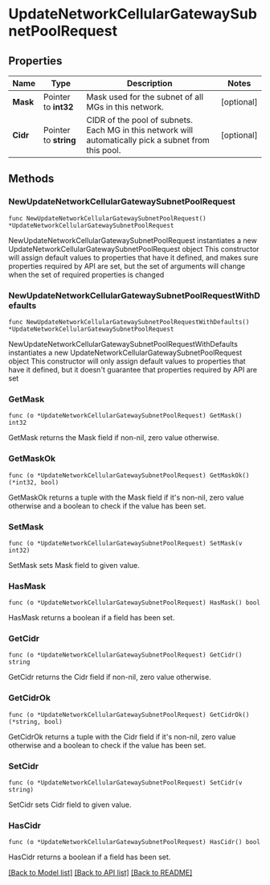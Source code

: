 # UpdateNetworkCellularGatewaySubnetPoolRequest

## Properties

Name | Type | Description | Notes
------------ | ------------- | ------------- | -------------
**Mask** | Pointer to **int32** | Mask used for the subnet of all MGs in  this network. | [optional] 
**Cidr** | Pointer to **string** | CIDR of the pool of subnets. Each MG in this network will automatically pick a subnet from this pool. | [optional] 

## Methods

### NewUpdateNetworkCellularGatewaySubnetPoolRequest

`func NewUpdateNetworkCellularGatewaySubnetPoolRequest() *UpdateNetworkCellularGatewaySubnetPoolRequest`

NewUpdateNetworkCellularGatewaySubnetPoolRequest instantiates a new UpdateNetworkCellularGatewaySubnetPoolRequest object
This constructor will assign default values to properties that have it defined,
and makes sure properties required by API are set, but the set of arguments
will change when the set of required properties is changed

### NewUpdateNetworkCellularGatewaySubnetPoolRequestWithDefaults

`func NewUpdateNetworkCellularGatewaySubnetPoolRequestWithDefaults() *UpdateNetworkCellularGatewaySubnetPoolRequest`

NewUpdateNetworkCellularGatewaySubnetPoolRequestWithDefaults instantiates a new UpdateNetworkCellularGatewaySubnetPoolRequest object
This constructor will only assign default values to properties that have it defined,
but it doesn't guarantee that properties required by API are set

### GetMask

`func (o *UpdateNetworkCellularGatewaySubnetPoolRequest) GetMask() int32`

GetMask returns the Mask field if non-nil, zero value otherwise.

### GetMaskOk

`func (o *UpdateNetworkCellularGatewaySubnetPoolRequest) GetMaskOk() (*int32, bool)`

GetMaskOk returns a tuple with the Mask field if it's non-nil, zero value otherwise
and a boolean to check if the value has been set.

### SetMask

`func (o *UpdateNetworkCellularGatewaySubnetPoolRequest) SetMask(v int32)`

SetMask sets Mask field to given value.

### HasMask

`func (o *UpdateNetworkCellularGatewaySubnetPoolRequest) HasMask() bool`

HasMask returns a boolean if a field has been set.

### GetCidr

`func (o *UpdateNetworkCellularGatewaySubnetPoolRequest) GetCidr() string`

GetCidr returns the Cidr field if non-nil, zero value otherwise.

### GetCidrOk

`func (o *UpdateNetworkCellularGatewaySubnetPoolRequest) GetCidrOk() (*string, bool)`

GetCidrOk returns a tuple with the Cidr field if it's non-nil, zero value otherwise
and a boolean to check if the value has been set.

### SetCidr

`func (o *UpdateNetworkCellularGatewaySubnetPoolRequest) SetCidr(v string)`

SetCidr sets Cidr field to given value.

### HasCidr

`func (o *UpdateNetworkCellularGatewaySubnetPoolRequest) HasCidr() bool`

HasCidr returns a boolean if a field has been set.


[[Back to Model list]](../README.md#documentation-for-models) [[Back to API list]](../README.md#documentation-for-api-endpoints) [[Back to README]](../README.md)


